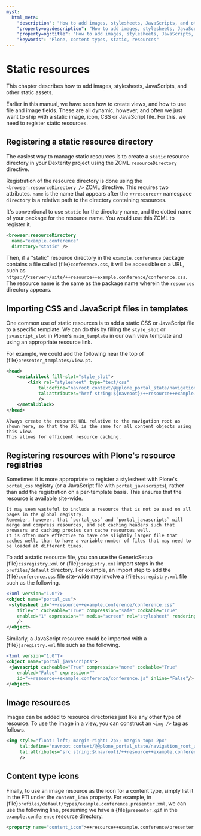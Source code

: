 ```yaml
---
myst:
  html_meta:
    "description": "How to add images, stylesheets, JavaScripts, and other static assets with Plone content types"
    "property=og:description": "How to add images, stylesheets, JavaScripts, and other static assets with Plone content types"
    "property=og:title": "How to add images, stylesheets, JavaScripts, and other static assets with Plone content types"
    "keywords": "Plone, content types, static, resources"
---
```


# Static resources

This chapter describes how to add images, stylesheets, JavaScripts, and other static assets.

Earlier in this manual, we have seen how to create views, and how to use file and image fields.
These are all dynamic, however, and often we just want to ship with a static image, icon, CSS or JavaScript file.
For this, we need to register static resources.


## Registering a static resource directory

The easiest way to manage static resources is to create a `static` resource directory in your Dexterity project using the ZCML `resourceDirectory` directive.

Registration of the resource directory is done using the `<browser:resourceDirectory />` ZCML directive.
This requires two attributes.
`name` is the name that appears after the `++resource++` namespace
`directory` is a relative path to the directory containing resources.

It's conventional to use `static` for the directory name, and the dotted name of your package for the resource name.
You would use this ZCML to register it.

```xml
<browser:resourceDirectory
  name="example.conference"
  directory="static" />
```

Then, if a "static" resource directory in the `example.conference` package contains a file called {file}`conference.css`, it will be accessible on a URL, such as `https://<server>/site/++resource++example.conference/conference.css`.
The resource name is the same as the package name wherein the `resources` directory appears.


## Importing CSS and JavaScript files in templates

One common use of static resources is to add a static CSS or JavaScript file to a specific template.
We can do this by filling the `style_slot` or `javascript_slot` in Plone's `main_template` in our own view template and using an appropriate resource link.

For example, we could add the following near the top of {file}`presenter_templates/view.pt`.

```xml
<head>
    <metal:block fill-slot="style_slot">
        <link rel="stylesheet" type="text/css"
            tal:define="navroot context/@@plone_portal_state/navigation_root_url"
            tal:attributes="href string:${navroot}/++resource++example.conference/conference.css"
            />
    </metal:block>
</head>
```

```{note}
Always create the resource URL relative to the navigation root as shown here, so that the URL is the same for all content objects using this view.
This allows for efficient resource caching.
```


## Registering resources with Plone's resource registries

Sometimes it is more appropriate to register a stylesheet with Plone's `portal_css` registry (or a JavaScript file with `portal_javascripts`), rather than add the registration on a per-template basis.
This ensures that the resource is available site-wide.

```{note}
It may seem wasteful to include a resource that is not be used on all pages in the global registry.
Remember, however, that `portal_css` and `portal_javascripts` will merge and compress resources, and set caching headers such that browsers and caching proxies can cache resources well.
It is often more effective to have one slightly larger file that caches well, than to have a variable number of files that may need to be loaded at different times.
```

To add a static resource file, you can use the GenericSetup {file}`cssregistry.xml` or {file}`jsregistry.xml` import steps in the `profiles/default` directory. For example, an import step to add the {file}`conference.css` file site-wide may involve a {file}`cssregistry.xml` file such as the following.

```xml
<?xml version="1.0"?>
<object name="portal_css">
 <stylesheet id="++resource++example.conference/conference.css"
    title="" cacheable="True" compression="safe" cookable="True"
    enabled="1" expression="" media="screen" rel="stylesheet" rendering="import"
    />
</object>
```

Similarly, a JavaScript resource could be imported with a {file}`jsregistry.xml` file such as the following.

```xml
<?xml version="1.0"?>
<object name="portal_javascripts">
 <javascript cacheable="True" compression="none" cookable="True"
    enabled="False" expression=""
    id="++resource++example.conference/conference.js" inline="False"/>
</object>
```


## Image resources

Images can be added to resource directories just like any other type of resource.
To use the image in a view, you can construct an `<img />` tag as follows.

```xml
<img style="float: left; margin-right: 2px; margin-top: 2px"
     tal:define="navroot context/@@plone_portal_state/navigation_root_url"
     tal:attributes="src string:${navroot}/++resource++example.conference/program.gif"
     />
```


## Content type icons

Finally, to use an image resource as the icon for a content type, simply list it in the FTI under the `content_icon` property.
For example, in {file}`profiles/default/types/example.conference.presenter.xml`, we can use the following line, presuming we have a {file}`presenter.gif` in the `example.conference` resource directory.

```xml
<property name="content_icon">++resource++example.conference/presenter.gif</property>
```

